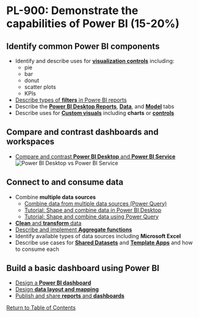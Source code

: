 # PL-900: Demonstrate the capabilities of Power BI (15-20%)

## Identify common Power BI components
- Identify and describe uses for [**visualization controls**](https://docs.microsoft.com/en-us/power-bi/visuals/power-bi-report-visualizations) including:
    - pie
    - bar
    - donut
    - scatter plots
    - KPIs
- [Describe types of **filters** in Powre BI reports](https://docs.microsoft.com/en-us/power-bi/create-reports/power-bi-report-filter-types)
- Describe the [**Power BI Desktop Reports**](https://docs.microsoft.com/en-us/power-bi/fundamentals/desktop-what-is-desktop), [**Data**](https://docs.microsoft.com/en-us/power-bi/connect-data/desktop-data-sources), and [**Model**](https://docs.microsoft.com/en-us/power-bi/transform-model/desktop-modeling-view) tabs
- Describe uses for [**Custom visuals**](https://powerbi.microsoft.com/en-us/developers/custom-visualization/) including **charts** or [**controls**](https://docs.microsoft.com/en-us/dynamics365/customerengagement/on-premises/customize/use-custom-controls-data-visualizations)

## Compare and contrast dashboards and workspaces
- [Compare and contrast **Power BI Desktop** and **Power BI Service**](https://docs.microsoft.com/en-us/power-bi/fundamentals/service-service-vs-desktop)
![**Power BI Desktop** vs **Power BI Service**](https://docs.microsoft.com/en-us/power-bi/fundamentals/media/service-service-vs-desktop/power-bi-venn-desktop-service.png)

## Connect to and consume data
- Combine **multiple data sources**
    - [Combine data from multiple data sources (Power Query)](https://support.microsoft.com/en-us/office/combine-data-from-multiple-data-sources-power-query-70cfe661-5a2a-4d9d-a4fe-586cc7878c7d)
    - [Tutorial: Shape and combine data in Power BI Desktop](https://docs.microsoft.com/en-us/power-bi/connect-data/desktop-shape-and-combine-data)
    - [Tutorial: Shape and combine data using Power Query](https://docs.microsoft.com/en-us/power-query/power-query-tutorial-shape-combine)
- [**Clean** and **transform** data](https://docs.microsoft.com/en-us/power-bi/transform-model/)
- [Describe and implement **Aggregate functions**](https://docs.microsoft.com/en-us/power-bi/create-reports/service-aggregates)
- Identify available types of data sources including **Microsoft Excel**
- Describe use cases for [**Shared Datasets**](https://docs.microsoft.com/en-us/business-applications-release-notes/april19/business-intelligence/power-bi-service/shared-certified-datasets) and [**Template Apps**](https://docs.microsoft.com/en-us/power-bi/connect-data/service-template-apps-overview) and how to consume each

## Build a basic dashboard using Power BI
- [Design a **Power BI dashboard**](https://docs.microsoft.com/en-us/power-bi/create-reports/service-dashboards)
- [Design **data layout and mapping**](https://docs.microsoft.com/en-us/power-bi/create-reports/service-dashboards-design-tips)
- [Publish and share **reports** and **dashboards**](https://docs.microsoft.com/en-us/power-bi/consumer/end-user-shared-with-me)

[Return to Table of Contents](README.md)